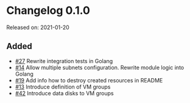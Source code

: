 # Changelog 0.1.0

Released on: 2021-01-20

## Added

* [#27](https://github.com/epiphany-platform/m-azure-basic-infrastructure/issues/27) Rewrite integration tests in Golang
* [#14](https://github.com/epiphany-platform/m-azure-basic-infrastructure/issues/14) Allow multiple subnets configuration. Rewrite module logic into Golang
* [#19](https://github.com/epiphany-platform/m-azure-basic-infrastructure/issues/19) Add info how to destroy created resources in README
* [#13](https://github.com/epiphany-platform/m-azure-basic-infrastructure/issues/13) Introduce definition of VM groups
* [#42](https://github.com/epiphany-platform/m-azure-basic-infrastructure/issues/42) Introduce data disks to VM groups
